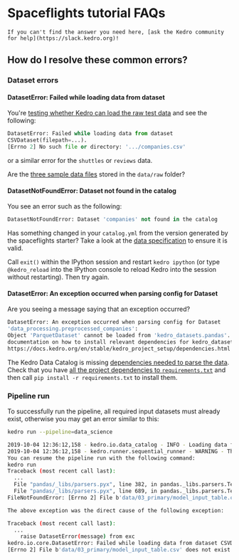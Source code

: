 # Spaceflights tutorial FAQs

```{note}
If you can't find the answer you need here, [ask the Kedro community for help](https://slack.kedro.org)!
```

## How do I resolve these common errors?

### Dataset errors
#### DatasetError: Failed while loading data from dataset
You're [testing whether Kedro can load the raw test data](../missing/set_up_data.md#test-that-kedro-can-load-the-data) and see the following:

```python
DatasetError: Failed while loading data from dataset
CSVDataset(filepath=...).
[Errno 2] No such file or directory: '.../companies.csv'
```

or a similar error for the `shuttles` or `reviews` data.

Are the [three sample data files](../missing/set_up_data.md#project-datasets) stored in the `data/raw` folder?

#### DatasetNotFoundError: Dataset not found in the catalog

You see an error such as the following:

```python
DatasetNotFoundError: Dataset 'companies' not found in the catalog
```

Has something changed in your `catalog.yml` from the version generated by the spaceflights starter? Take a look at the [data specification](../missing/set_up_data.md#dataset-registration) to ensure it is valid.


Call `exit()` within the IPython session and restart `kedro ipython` (or type `@kedro_reload` into the IPython console to reload Kedro into the session without restarting). Then try again.


#### DatasetError: An exception occurred when parsing config for Dataset

Are you seeing a message saying that an exception occurred?

```bash
DatasetError: An exception occurred when parsing config for Dataset
'data_processing.preprocessed_companies':
Object 'ParquetDataset' cannot be loaded from 'kedro_datasets.pandas'. Please see the
documentation on how to install relevant dependencies for kedro_datasets.pandas.ParquetDataset:
https://docs.kedro.org/en/stable/kedro_project_setup/dependencies.html
```

The Kedro Data Catalog is missing [dependencies needed to parse the data](../kedro_project_setup/dependencies.md#install-dependencies-related-to-the-data-catalog). Check that you have [all the project dependencies to `requirements.txt`](./tutorial_template.md#install-project-dependencies) and then call `pip install -r requirements.txt` to install them.

### Pipeline run

To successfully run the pipeline, all required input datasets must already exist, otherwise you may get an error similar to this:


```bash
kedro run --pipeline=data_science

2019-10-04 12:36:12,158 - kedro.io.data_catalog - INFO - Loading data from `model_input_table` (CSVDataset)...
2019-10-04 12:36:12,158 - kedro.runner.sequential_runner - WARNING - There are 3 nodes that have not run.
You can resume the pipeline run with the following command:
kedro run
Traceback (most recent call last):
  ...
  File "pandas/_libs/parsers.pyx", line 382, in pandas._libs.parsers.TextReader.__cinit__
  File "pandas/_libs/parsers.pyx", line 689, in pandas._libs.parsers.TextReader._setup_parser_source
FileNotFoundError: [Errno 2] File b'data/03_primary/model_input_table.csv' does not exist: b'data/03_primary/model_input_table.csv'

The above exception was the direct cause of the following exception:

Traceback (most recent call last):
  ...
    raise DatasetError(message) from exc
kedro.io.core.DatasetError: Failed while loading data from dataset CSVDataset(filepath=data/03_primary/model_input_table.csv, save_args={'index': False}).
[Errno 2] File b'data/03_primary/model_input_table.csv' does not exist: b'data/03_primary/model_input_table.csv'
```
